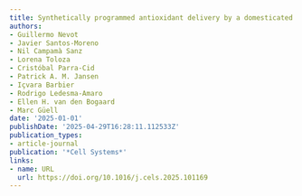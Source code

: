 ```yaml
---
title: Synthetically programmed antioxidant delivery by a domesticated skin commensal
authors:
- Guillermo Nevot
- Javier Santos‐Moreno
- Nil Campamà Sanz
- Lorena Toloza
- Cristóbal Parra-Cid
- Patrick A. M. Jansen
- Içvara Barbier
- Rodrigo Ledesma‐Amaro
- Ellen H. van den Bogaard
- Marc Güell
date: '2025-01-01'
publishDate: '2025-04-29T16:28:11.112533Z'
publication_types:
- article-journal
publication: '*Cell Systems*'
links:
- name: URL
  url: https://doi.org/10.1016/j.cels.2025.101169
---
```

